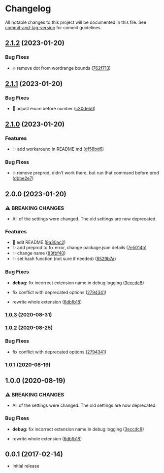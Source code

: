 # Changelog

All notable changes to this project will be documented in this file. See [commit-and-tag-version](https://github.com/absolute-version/commit-and-tag-version) for commit guidelines.

## [2.1.2](https://github.com/henrikvilhelmberglund/vscode-incrementor/compare/v2.1.1...v2.1.2) (2023-01-20)


### Bug Fixes

* :fire: remove dot from wordrange bounds ([762f713](https://github.com/henrikvilhelmberglund/vscode-incrementor/commit/762f7137cfcf2c691823044cff6bf284b67ddf8d))

## [2.1.1](https://github.com/henrikvilhelmberglund/vscode-incrementor/compare/v2.1.0...v2.1.1) (2023-01-20)


### Bug Fixes

* :bug: adjust enum before number ([c30deb0](https://github.com/henrikvilhelmberglund/vscode-incrementor/commit/c30deb0995b049e0f57d6c0472a79e72232beeb5))

## [2.1.0](https://github.com/henrikvilhelmberglund/vscode-incrementor/compare/v2.0.0...v2.1.0) (2023-01-20)


### Features

* :sparkles: add workaround in README.md ([df58bd6](https://github.com/henrikvilhelmberglund/vscode-incrementor/commit/df58bd63a86e8aea4fda35f38be221de05457579))


### Bug Fixes

* :fire: remove preprod, didn't work there, but run that command before prod ([dbbe2e7](https://github.com/henrikvilhelmberglund/vscode-incrementor/commit/dbbe2e7891d91e19d74d6d17cdc55aaf46ad2bce))

## 2.0.0 (2023-01-20)


### ⚠ BREAKING CHANGES

* All of the settings were changed. The old settings are now deprecated.

### Features

* :memo: edit README ([8a30ac2](https://github.com/henrikvilhelmberglund/vscode-incrementor/commit/8a30ac2c19877a298035d575c285b2804348afa3))
* :sparkles: add preprod to fix error, change package.json details ([7e5014b](https://github.com/henrikvilhelmberglund/vscode-incrementor/commit/7e5014bb3058eeb3fbf69a603ab17da7dc13b21b))
* :sparkles: change name ([83fbf40](https://github.com/henrikvilhelmberglund/vscode-incrementor/commit/83fbf40c9b29389ea02f5680edd563ca693a68a2))
* :sparkles: set hash function (not sure if needed) ([8529b7a](https://github.com/henrikvilhelmberglund/vscode-incrementor/commit/8529b7a32864bbc1fa129662896a006129469db1))


### Bug Fixes

* **debug:** fix incorrect extension name in debug logging ([3eccdc8](https://github.com/henrikvilhelmberglund/vscode-incrementor/commit/3eccdc8536920e64927a5d34f7015d2da5d33ead))
* fix conflict with deprecated options ([2794341](https://github.com/henrikvilhelmberglund/vscode-incrementor/commit/2794341f50409e4882df2d54c65c7c0f554469a7))


* rewrite whole extension ([6dbfb18](https://github.com/henrikvilhelmberglund/vscode-incrementor/commit/6dbfb181ebc9629d3f5ae46bd45b7fde5cea3516))

### [1.0.3](https://github.com/nmsmith22389/vscode-incrementor/compare/v1.0.2...v1.0.3) (2020-08-31)

### [1.0.2](https://github.com/nmsmith22389/vscode-incrementor/compare/v1.0.1...v1.0.2) (2020-08-25)


### Bug Fixes

* fix conflict with deprecated options ([2794341](https://github.com/nmsmith22389/vscode-incrementor/commit/2794341f50409e4882df2d54c65c7c0f554469a7))

### [1.0.1](https://github.com/nmsmith22389/vscode-incrementor/compare/v1.0.0...v1.0.1) (2020-08-19)

## 1.0.0 (2020-08-19)


### ⚠ BREAKING CHANGES

* All of the settings were changed. The old settings are now deprecated.

### Bug Fixes

* **debug:** fix incorrect extension name in debug logging ([3eccdc8](https://github.com/nmsmith22389/vscode-incrementor/commit/3eccdc8536920e64927a5d34f7015d2da5d33ead))


* rewrite whole extension ([6dbfb18](https://github.com/nmsmith22389/vscode-incrementor/commit/6dbfb181ebc9629d3f5ae46bd45b7fde5cea3516))

## 0.0.1 (2017-02-14)
- Initial release
